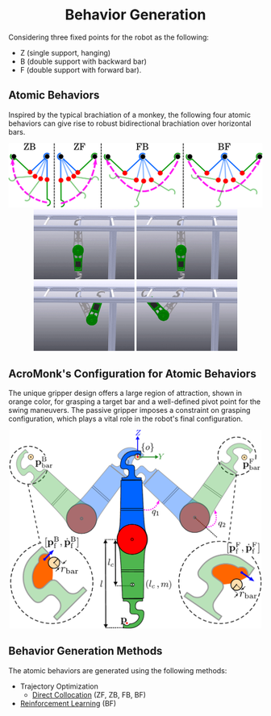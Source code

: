 <div align="center">

# Behavior Generation
</div>
Considering three fixed points for the robot as the following:

- Z (single support, hanging)
- B (double support with backward bar)
- F (double support with forward bar).

## Atomic Behaviors
Inspired by the typical brachiation of a monkey, the following four atomic behaviors can give rise to robust bidirectional
brachiation over horizontal bars.

<div align="center">
<img width="800" src="../../../../hardware/images/atomic-behaviors.png" />
</div>

<div align="center">
<img width="200" src="../../../../hardware/images/zb.gif" >
<img width="200" src="../../../../hardware/images/zf.gif" >
<img width="200" src="../../../../hardware/images/fb.gif" >
<img width="200" src="../../../../hardware/images/bf.gif" >
</div>

## AcroMonk's Configuration for Atomic Behaviors
The unique gripper design offers a large region of attraction, shown in orange color, for grasping a target bar and a well-defined pivot point for the swing maneuvers. The passive gripper imposes a constraint on grasping configuration, which plays a vital role in the robot's final configuration. 
<div align="center">
<img width="500" src="../../../../hardware/images/2d-arm-acrm-coordinate_v2.png" />
</div>

## Behavior Generation Methods

The atomic behaviors are generated using the following methods:
- Trajectory Optimization
    - [Direct Collocation](trajectory_optimization/direct_collocation/README.md) (ZF, ZB, FB, BF)
- [Reinforcement Learning](reinforcement_learning/README.md) (BF)